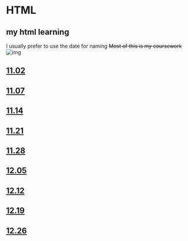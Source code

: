 # HTML

## my html learning

I usually prefer to use the date for naming
~~Most of this is my coursework~~
![img](https://count.getloli.com/@zmal_HTML?name=zmal_HTML&theme=random&padding=7&offset=0&align=top&scale=1&pixelated=1&darkmode=auto)

## [11.02](https://kmizmal.github.io/HTML/11.2/index.html)

## [11.07](https://kmizmal.github.io/HTML/11.07/index.html)

## [11.14](https://kmizmal.github.io/HTML/11.14/index.html)

## [11.21](https://kmizmal.github.io/HTML/11.21/index.html)

## [11.28](https://kmizmal.github.io/HTML/11.28/index.html)

## [12.05](https://kmizmal.github.io/HTML/12.05/index.html)

## [12.12](https://kmizmal.github.io/HTML/12.12/index.html)

## [12.19](https://kmizmal.github.io/HTML/12.19/index.html)

## [12.26](https://kmizmal.github.io/HTML/12.19/index.html)
